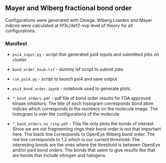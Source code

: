 ## Mayer and Wiberg fractional bond order

Configurations were generated with Omega. 
Wiberg Lowden and Mayer indices were calculated at hf3c/def2-svp level of theory
for all configurations. 

### Manifest
* `psi4_input.py` - script that generated psi4 inputs and submitted jobs on cluster
* `bond_order_bsub.lsf` - dummy lsf script to submit jobs
* `run_psi4.py` - script to launch psi4 and save output
* `psi4_bond_order.ipynb` - notebook used to generate plots. 

* `*_bond_orders.pdf` - pdf file of bond order results for FDA approved kinase inhibitors. 
 The title of each histogram corresponds bond atom indices which corresponds to the numbers
 on the molecule image. The histogram is over the configurations of the molecule
* `*_bond_orders_no_ring.pdf` - This file only plots the bonds of interest. Since we are
not fragmenting rings their bond order is not that important here. The black line corresponds
to OpenEye Wiberg bond order. The red line corresponds to 1.2 which is our current threshold.
The interesting bonds are the ones where the threshold is between OpenEye and/or psi4 bond orders.
The bonds that seem to give results like that are bonds that include nitrogen and halogens. 